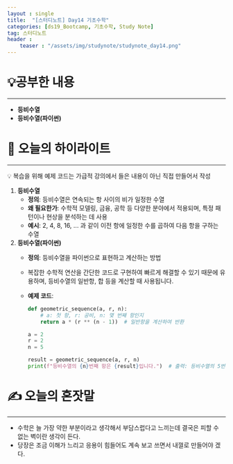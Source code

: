 ```yaml
---
layout : single
title:  "[스터디노트] Day14 기초수학"
categories: [ds19_Bootcamp, 기초수학, Study Note]
tag: 스터디노트
header :
    teaser : "/assets/img/studynote/studynote_day14.png"
---
```


# 💡공부한 내용

---

- **등비수열**
- **등비수열(파이썬)**

# 📝 오늘의 하이라이트

---

<aside>
💡 복습을 위해 예제 코드는 가급적 강의에서 들은 내용이 아닌 직접 만들어서 작성

</aside>

1. **등비수열**
    - **정의**: 등비수열은 연속되는 항 사이의 비가 일정한 수열
    - **왜 필요한가**: 수학적 모델링, 금융, 공학 등 다양한 분야에서 적용되며, 특정 패턴이나 현상을 분석하는 데 사용
    - **예시**: 2, 4, 8, 16, ... 과 같이 이전 항에 일정한 수를 곱하여 다음 항을 구하는 수열
2. **등비수열(파이썬)**
    - **정의**: 등비수열을 파이썬으로 표현하고 계산하는 방법
    - 복잡한 수학적 연산을 간단한 코드로 구현하여 빠르게 해결할 수 있기 때문에 유용하며, 등비수열의 일반항, 합 등을 계산할 때 사용됩니다.
    - **예제 코드**:
        
        ```python
        def geometric_sequence(a, r, n):
            # a: 첫 항, r: 공비, n: 몇 번째 항인지
            return a * (r ** (n - 1))  # 일반항을 계산하여 반환
        
        a = 2
        r = 2
        n = 5
        
        result = geometric_sequence(a, r, n)
        print(f"등비수열의 {n}번째 항은 {result}입니다.")  # 출력: 등비수열의 5번째 항은 16입니다
        ```
        

# ✍️ 오늘의 혼잣말

---

- 수학은 늘 가장 약한 부분이라고 생각해서 부담스럽다고 느끼는데 결국은 피할 수 없는 벽이란 생각이 든다.
- 당장은 조금 이해가 느리고 응용이 힘들어도 계속 보고 쓰면서 내껄로 만들어야 겠다.